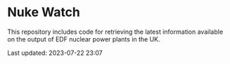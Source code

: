 # Nuke Watch

This repository includes code for retrieving the latest information available on the output of EDF nuclear power plants in the UK.

Last updated: 2023-07-22 23:07